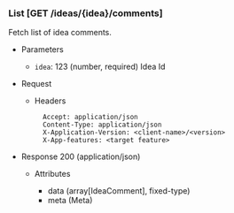 ### List [GET /ideas/{idea}/comments]

Fetch list of idea comments.

+ Parameters
    + `idea`: 123 (number, required) Idea Id
        
+ Request
    + Headers

            Accept: application/json
            Content-Type: application/json
            X-Application-Version: <client-name>/<version>
            X-App-features: <target feature>

+ Response 200 (application/json)

    + Attributes

        + data (array[IdeaComment], fixed-type)
        + meta (Meta)

<!-- include(../../error_responses.md) -->
